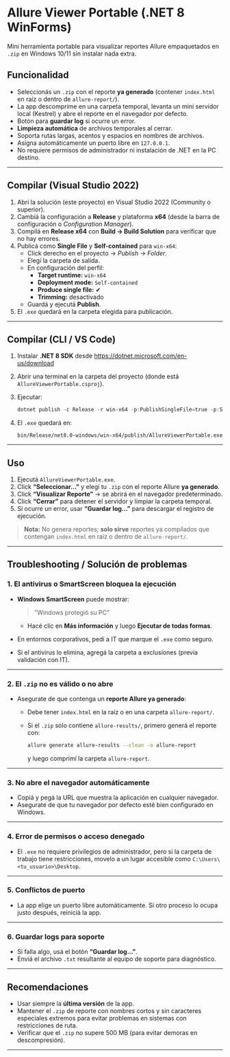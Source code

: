 # Allure Viewer Portable (.NET 8 WinForms)

Mini herramienta portable para visualizar reportes Allure empaquetados en `.zip` en Windows 10/11 sin instalar nada extra.

## Funcionalidad
- Seleccionás un `.zip` con el reporte **ya generado** (contener `index.html` en raíz o dentro de `allure-report/`).
- La app descomprime en una carpeta temporal, levanta un mini servidor local (Kestrel) y abre el reporte en el navegador por defecto.
- Botón para **guardar log** si ocurre un error.
- **Limpieza automática** de archivos temporales al cerrar.
- Soporta rutas largas, acentos y espacios en nombres de archivos.
- Asigna automáticamente un puerto libre en `127.0.0.1`.
- No requiere permisos de administrador ni instalación de .NET en la PC destino.

---

## Compilar (Visual Studio 2022)
1. Abrí la solución (este proyecto) en Visual Studio 2022 (Community o superior).
2. Cambiá la configuración a **Release** y plataforma **x64** (desde la barra de configuración o *Configuration Manager*).
3. Compilá en **Release x64** con **Build → Build Solution** para verificar que no hay errores.
4. Publicá como **Single File** y **Self-contained** para `win-x64`:
   - Click derecho en el proyecto → *Publish* → *Folder*.
   - Elegí la carpeta de salida.
   - En configuración del perfil:
     - **Target runtime:** `win-x64`
     - **Deployment mode:** `Self-contained`
     - **Produce single file:** ✔
     - **Trimming:** desactivado
   - Guardá y ejecutá **Publish**.
5. El `.exe` quedará en la carpeta elegida para publicación.

---

## Compilar (CLI / VS Code)
1. Instalar **.NET 8 SDK** desde https://dotnet.microsoft.com/en-us/download
2. Abrir una terminal en la carpeta del proyecto (donde está `AllureViewerPortable.csproj`).
3. Ejecutar:
   ```powershell
   dotnet publish -c Release -r win-x64 -p:PublishSingleFile=true -p:SelfContained=true

4. El `.exe` quedará en:

   ```
   bin/Release/net8.0-windows/win-x64/publish/AllureViewerPortable.exe
   ```

---

## Uso

1. Ejecutá `AllureViewerPortable.exe`.
2. Click **“Seleccionar…”** y elegí tu `.zip` con el reporte Allure **ya generado**.
3. Click **“Visualizar Reporte”** → se abrirá en el navegador predeterminado.
4. Click **“Cerrar”** para detener el servidor y limpiar la carpeta temporal.
5. Si ocurre un error, usar **“Guardar log…”** para descargar el registro de ejecución.

> **Nota:** No genera reportes; **solo sirve** reportes ya compilados que contengan `index.html` en raíz o dentro de `allure-report/`.

---

## Troubleshooting / Solución de problemas

### 1. El antivirus o SmartScreen bloquea la ejecución

* **Windows SmartScreen** puede mostrar:

  > "Windows protegió su PC"

  * Hacé clic en **Más información** y luego **Ejecutar de todas formas**.
* En entornos corporativos, pedí a IT que marque el `.exe` como seguro.
* Si el antivirus lo elimina, agregá la carpeta a exclusiones (previa validación con IT).

---

### 2. El `.zip` no es válido o no abre

* Asegurate de que contenga un **reporte Allure ya generado**:

  * Debe tener `index.html` en la raíz o en una carpeta `allure-report/`.
  * Si el `.zip` solo contiene `allure-results/`, primero generá el reporte con:

    ```bash
    allure generate allure-results --clean -o allure-report
    ```

    y luego comprimí la carpeta `allure-report`.

---

### 3. No abre el navegador automáticamente

* Copiá y pegá la URL que muestra la aplicación en cualquier navegador.
* Asegurate de que tu navegador por defecto esté bien configurado en Windows.

---

### 4. Error de permisos o acceso denegado

* El `.exe` no requiere privilegios de administrador, pero si la carpeta de trabajo tiene restricciones, movelo a un lugar accesible como `C:\Users\<tu_usuario>\Desktop`.

---

### 5. Conflictos de puerto

* La app elige un puerto libre automáticamente. Si otro proceso lo ocupa justo después, reiniciá la app.

---

### 6. Guardar logs para soporte

* Si falla algo, usá el botón **“Guardar log…”**.
* Enviá el archivo `.txt` resultante al equipo de soporte para diagnóstico.

---

## Recomendaciones

* Usar siempre la **última versión** de la app.
* Mantener el `.zip` de reporte con nombres cortos y sin caracteres especiales extremos para evitar problemas en sistemas con restricciones de ruta.
* Verificar que el `.zip` no supere 500 MB (para evitar demoras en descompresión).

---